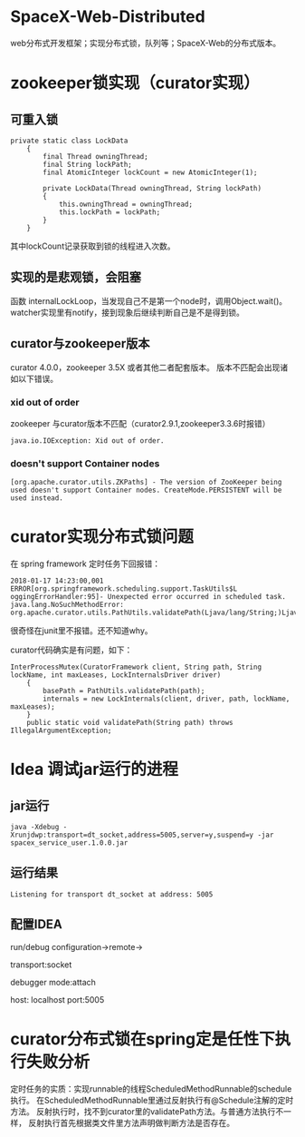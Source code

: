 # SpaceX-Web-Distributed
web分布式开发框架；实现分布式锁，队列等；SpaceX-Web的分布式版本。

# zookeeper锁实现（curator实现）
## 可重入锁
```
private static class LockData
    {
        final Thread owningThread;
        final String lockPath;
        final AtomicInteger lockCount = new AtomicInteger(1);

        private LockData(Thread owningThread, String lockPath)
        {
            this.owningThread = owningThread;
            this.lockPath = lockPath;
        }
    }
```
其中lockCount记录获取到锁的线程进入次数。
## 实现的是悲观锁，会阻塞
函数 internalLockLoop，当发现自己不是第一个node时，调用Object.wait()。
watcher实现里有notify，接到现象后继续判断自己是不是得到锁。
## curator与zookeeper版本
curator 4.0.0，zookeeper 3.5X 或者其他二者配套版本。
版本不匹配会出现诸如以下错误。

### xid out of order
zookeeper 与curator版本不匹配（curator2.9.1,zookeeper3.3.6时报错）
```
java.io.IOException: Xid out of order.
```
### doesn't support Container nodes
```
[org.apache.curator.utils.ZKPaths] - The version of ZooKeeper being used doesn't support Container nodes. CreateMode.PERSISTENT will be used instead.
```
# curator实现分布式锁问题
在 spring framework 定时任务下回报错：
```
2018-01-17 14:23:00,001 ERROR[org.springframework.scheduling.support.TaskUtils$L
oggingErrorHandler:95]- Unexpected error occurred in scheduled task.
java.lang.NoSuchMethodError: 
org.apache.curator.utils.PathUtils.validatePath(Ljava/lang/String;)Ljava/lang/String;
```
很奇怪在junit里不报错。还不知道why。

curator代码确实是有问题，如下：
```
InterProcessMutex(CuratorFramework client, String path, String lockName, int maxLeases, LockInternalsDriver driver)
    {
        basePath = PathUtils.validatePath(path);
        internals = new LockInternals(client, driver, path, lockName, maxLeases);
    }
    public static void validatePath(String path) throws IllegalArgumentException;
```
# Idea 调试jar运行的进程
## jar运行
```
java -Xdebug -Xrunjdwp:transport=dt_socket,address=5005,server=y,suspend=y -jar spacex_service_user.1.0.0.jar
```
## 运行结果
```
Listening for transport dt_socket at address: 5005
```
## 配置IDEA
run/debug configuration->remote->

transport:socket

debugger mode:attach

host: localhost port:5005
# curator分布式锁在spring定是任性下执行失败分析
定时任务的实质：实现runnable的线程ScheduledMethodRunnable的schedule执行。
在ScheduledMethodRunnable里通过反射执行有@Schedule注解的定时方法。
反射执行时，找不到curator里的validatePath方法。与普通方法执行不一样，
反射执行首先根据类文件里方法声明做判断方法是否存在。




